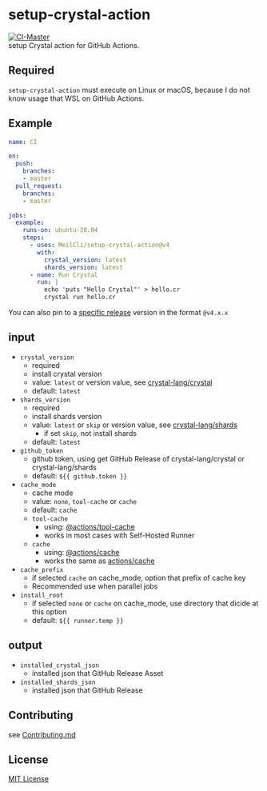 # setup-crystal-action
[![CI-Master](https://github.com/MeilCli/setup-crystal-action/actions/workflows/ci-master.yml/badge.svg)](https://github.com/MeilCli/setup-crystal-action/actions/workflows/ci-master.yml)  
setup Crystal action for GitHub Actions.  

## Required
`setup-crystal-action` must execute on Linux or macOS, because I do not know usage that WSL on GitHub Actions.

## Example
```yaml
name: CI

on: 
  push:
    branches:    
    - master
  pull_request:
    branches:
    - master

jobs:
  example:
    runs-on: ubuntu-20.04
    steps:
      - uses: MeilCli/setup-crystal-action@v4
        with: 
          crystal_version: latest
          shards_version: latest
      - name: Run Crystal
        run: |
          echo 'puts "Hello Crystal"' > hello.cr
          crystal run hello.cr
```

You can also pin to a [specific release](https://github.com/MeilCli/setup-crystal-action/releases) version in the format `@v4.x.x`

## input
- `crystal_version`
  - required
  - install crystal version
  - value: `latest` or version value, see [crystal-lang/crystal](https://github.com/crystal-lang/crystal/releases)
  - default: `latest`
- `shards_version`
  - required
  - install shards version
  - value: `latest` or `skip` or version value, see [crystal-lang/shards](https://github.com/crystal-lang/shards/releases)
    - if set `skip`, not install shards
  - default: `latest`
- `github_token`
  - github token, using get GitHub Release of crystal-lang/crystal or crystal-lang/shards
  - default: `${{ github.token }}`
- `cache_mode`
  - cache mode
  - value: `none`, `tool-cache` or `cache`
  - default: `cache`
  - `tool-cache`
    - using: [@actions/tool-cache](https://github.com/actions/toolkit/tree/main/packages/tool-cache)
    - works in most cases with Self-Hosted Runner
  - `cache`
    - using: [@actions/cache](https://github.com/actions/toolkit/tree/main/packages/cache)
    - works the same as [actions/cache](https://github.com/actions/cache)
- `cache_prefix`
  - if selected `cache` on cache_mode, option that prefix of cache key
  - Recommended use when parallel jobs
- `install_root`
  - if selected `none` or `cache` on cache_mode, use directory that dicide at this option
  - default: `${{ runner.temp }}`

## output
- `installed_crystal_json`
  - installed json that GitHub Release Asset
- `installed_shards_json`
  - installed json that GitHub Release

## Contributing
see [Contributing.md](./.github/CONTRIBUTING.md)

## License
[MIT License](LICENSE)
